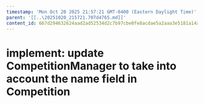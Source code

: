 ```yaml
---
timestamp: 'Mon Oct 20 2025 21:57:21 GMT-0400 (Eastern Daylight Time)'
parent: '[[..\20251020_215721.707d4765.md]]'
content_id: 667d294632624aad2ad52534d2c7b97cbe0fe8acdae5a2aaa3e5181a14a38871
---
```


# implement: update CompetitionManager to take into account the name field in Competition
